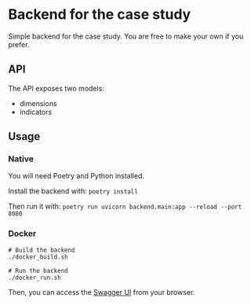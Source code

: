 # Backend for the case study

Simple backend for the case study.
You are free to make your own if you prefer.

## API

The API exposes two models:

- dimensions
- indicators

## Usage

### Native

You will need Poetry and Python installed.

Install the backend with: `poetry install`

Then run it with: `poetry run uvicorn backend.main:app --reload --port 8080`

### Docker

```shell
# Build the backend
./docker_build.sh

# Run the backend
./docker_run.sh
```

Then, you can access the [Swagger UI](http://localhost:8080/docs) from your browser.
